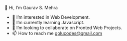  👋 Hi, I’m Gaurav S. Mehra
- 👀 I’m interested in Web Development.
- 🌱 I’m currently learning Javascript.
- 💞️ I’m looking to collaborate on Fronted Web Projects.
- 📫 How to reach me golucodes@gmail.com
